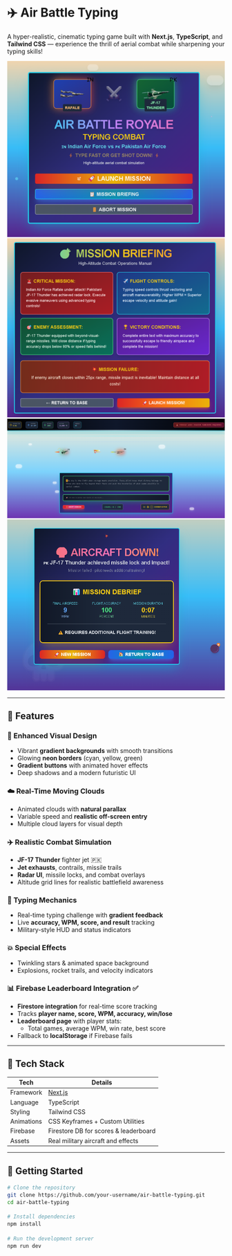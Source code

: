 # ✈️ Air Battle Typing 

A hyper-realistic, cinematic typing game built with **Next.js**, **TypeScript**, and **Tailwind CSS** — experience the thrill of aerial combat while sharpening your typing skills!

![Game Preview](/asset/c1.png)  
![Game Preview](/asset/c2.png)  
![Game Preview](/asset/c3.png)  
![Game Preview](/asset/c4.png)  

---

## 🌟 Features

### 🎨 Enhanced Visual Design
- Vibrant **gradient backgrounds** with smooth transitions
- Glowing **neon borders** (cyan, yellow, green)
- **Gradient buttons** with animated hover effects
- Deep shadows and a modern futuristic UI

### ☁️ Real-Time Moving Clouds
- Animated clouds with **natural parallax**
- Variable speed and **realistic off-screen entry**
- Multiple cloud layers for visual depth

### ✈️ Realistic Combat Simulation
- **JF-17 Thunder** fighter jet 🇵🇰
- **Jet exhausts**, contrails, missile trails
- **Radar UI**, missile locks, and combat overlays
- Altitude grid lines for realistic battlefield awareness

### 🎯 Typing Mechanics
- Real-time typing challenge with **gradient feedback**
- Live **accuracy, WPM, score, and result** tracking
- Military-style HUD and status indicators

### 💥 Special Effects
- Twinkling stars & animated space background
- Explosions, rocket trails, and velocity indicators

### 📊 Firebase Leaderboard Integration ✅
- **Firestore integration** for real-time score tracking
- Tracks **player name, score, WPM, accuracy, win/lose**
- **Leaderboard page** with player stats:
  - Total games, average WPM, win rate, best score
- Fallback to **localStorage** if Firebase fails

---

## 🔧 Tech Stack

| Tech        | Details                           |
|-------------|-----------------------------------|
| Framework   | [Next.js](https://nextjs.org/)    |
| Language    | TypeScript                        |
| Styling     | Tailwind CSS                      |
| Animations  | CSS Keyframes + Custom Utilities  |
| Firebase    | Firestore DB for scores & leaderboard |
| Assets      | Real military aircraft and effects |

---

## 🚀 Getting Started

```bash
# Clone the repository
git clone https://github.com/your-username/air-battle-typing.git
cd air-battle-typing

# Install dependencies
npm install

# Run the development server
npm run dev
